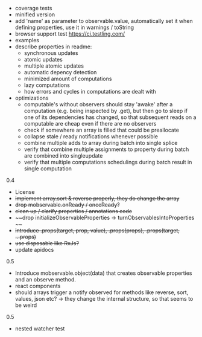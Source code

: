 
* coverage tests
* minified version
* add 'name' as parameter to observable.value, automatically set it when defining properties, use it in warnings / toString
* browser support test https://ci.testling.com/
* examples
* describe properties in readme:
    - synchronous updates
    - atomic updates
    - multiple atomic updates
    - automatic depency detection
    - minimized amount of computations
    - lazy computations
    - how errors and cycles in computations are dealt with
* optimizations
    - computable's without observers should stay 'awake' after a computation (e.g. being inspected by .get),
        but then go to sleep if one of its dependencies has changed, so that subsequent reads on a computable are cheap even if there are no observers
    - check if somewhere an array is filled that could be preallocate
    - collapse stale / ready notifications whenever possible
    - combine multiple adds to array during batch into single splice
    - verify that combine multiple assignments to property during batch are combined into singleupdate
    - verify that multiple computations schedulings during batch result in single computation

0.4
* License
* ~~implement array.sort & reverse properly, they do change the array~~
* ~~drop mobservable.onReady / onceReady?~~
* ~~clean up / clarify properties / annotations code~~
* ~~drop initializeObservableProperties -> turnObservablesIntoProperties ~~
* ~~introduce .props(target, prop, value), .props(props), .props(target, ...props)~~
* ~~use disposable like RxJs?~~
* update apidocs

0.5
* Introduce mobservable.object(data) that creates observable properties and an observe method.
* react components
* should arrays trigger a notify observed for methods like reverse, sort, values, json etc? -> they change the internal structure, so that seems to be weird

0.5

* nested watcher test
